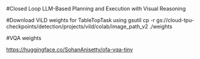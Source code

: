 #Closed Loop LLM-Based Planning and Execution with Visual Reasoning


#Download ViLD weights for TableTopTask using 
gsutil cp -r gs://cloud-tpu-checkpoints/detection/projects/vild/colab/image_path_v2 ./weights

#VQA weights

https://huggingface.co/SohanAnisetty/ofa-vqa-tiny
